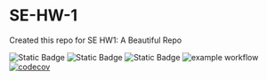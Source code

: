 # SE-HW-1
Created this repo for SE HW1: A Beautiful Repo

![Static Badge](https://img.shields.io/badge/Language-Python-blue)
![Static Badge](https://img.shields.io/badge/License-Mozilla_Public_License_2.0-green)
![Static Badge](https://img.shields.io/badge/Platform-Linux-red)
![example workflow](https://github.com/SE-Fall2024/SE-HW-1/actions/workflows/Runtestsandcodecov.yml/badge.svg)
[![codecov](https://codecov.io/gh/SE-Fall2024/SE-HW-1/graph/badge.svg?token=58L5fMHfO3)](https://codecov.io/gh/SE-Fall2024/SE-HW-1)
